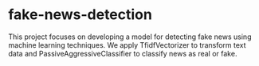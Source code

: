 # fake-news-detection
This project focuses on developing a model for detecting fake news using machine learning techniques. We apply TfidfVectorizer to transform text data and PassiveAggressiveClassifier to classify news as real or fake.
